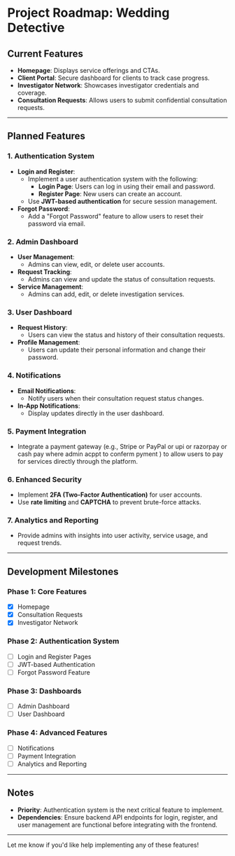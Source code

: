 # Project Roadmap: Wedding Detective

## Current Features
- **Homepage**: Displays service offerings and CTAs.
- **Client Portal**: Secure dashboard for clients to track case progress.
- **Investigator Network**: Showcases investigator credentials and coverage.
- **Consultation Requests**: Allows users to submit confidential consultation requests.

---

## Planned Features

### 1. **Authentication System**
   - **Login and Register**:
     - Implement a user authentication system with the following:
       - **Login Page**: Users can log in using their email and password.
       - **Register Page**: New users can create an account.
     - Use **JWT-based authentication** for secure session management.
   - **Forgot Password**:
     - Add a "Forgot Password" feature to allow users to reset their password via email.

### 2. **Admin Dashboard**
   - **User Management**:
     - Admins can view, edit, or delete user accounts.
   - **Request Tracking**:
     - Admins can view and update the status of consultation requests.
   - **Service Management**:
     - Admins can add, edit, or delete investigation services.

### 3. **User Dashboard**
   - **Request History**:
     - Users can view the status and history of their consultation requests.
   - **Profile Management**:
     - Users can update their personal information and change their password.

### 4. **Notifications**
   - **Email Notifications**:
     - Notify users when their consultation request status changes.
   - **In-App Notifications**:
     - Display updates directly in the user dashboard.

### 5. **Payment Integration**
   - Integrate a payment gateway (e.g., Stripe or PayPal or upi or razorpay or cash pay where admin acppt to conferm pyment ) to allow users to pay for services directly through the platform.

### 6. **Enhanced Security**
   - Implement **2FA (Two-Factor Authentication)** for user accounts.
   - Use **rate limiting** and **CAPTCHA** to prevent brute-force attacks.

### 7. **Analytics and Reporting**
   - Provide admins with insights into user activity, service usage, and request trends.

---

## Development Milestones

### Phase 1: Core Features
- [x] Homepage
- [x] Consultation Requests
- [x] Investigator Network

### Phase 2: Authentication System
- [ ] Login and Register Pages
- [ ] JWT-based Authentication
- [ ] Forgot Password Feature

### Phase 3: Dashboards
- [ ] Admin Dashboard
- [ ] User Dashboard

### Phase 4: Advanced Features
- [ ] Notifications
- [ ] Payment Integration
- [ ] Analytics and Reporting

---

## Notes
- **Priority**: Authentication system is the next critical feature to implement.
- **Dependencies**: Ensure backend API endpoints for login, register, and user management are functional before integrating with the frontend.

---

Let me know if you'd like help implementing any of these features!